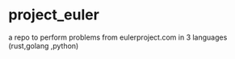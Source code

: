 # project_euler
a repo to perform problems from eulerproject.com in 3 languages (rust,golang ,python)
